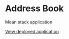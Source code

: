 # Address Book

Mean stack application

[View deployed application](https://mean-address-book-angular2.herokuapp.com/)
